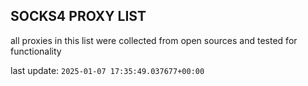 ## SOCKS4 PROXY LIST

all proxies in this list were collected from open sources and tested for functionality

last update: `2025-01-07 17:35:49.037677+00:00`